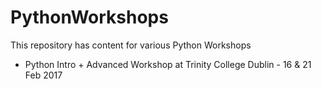 # PythonWorkshops
This repository has content for various Python Workshops

* Python Intro + Advanced Workshop at Trinity College Dublin - 16 & 21 Feb 2017

